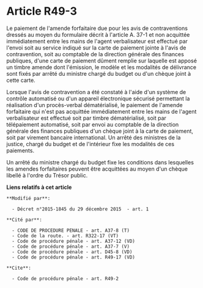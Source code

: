 # Article R49-3

Le paiement de l'amende forfaitaire due pour les avis de contraventions dressés au moyen du formulaire décrit à l'article A.
37-1 et non acquittée immédiatement entre les mains de l'agent verbalisateur est effectué par l'envoi soit au service indiqué
sur la carte de paiement jointe à l'avis de contravention, soit au comptable de la direction générale des finances publiques,
d'une carte de paiement dûment remplie sur laquelle est apposé un timbre amende dont l'émission, le modèle et les modalités
de délivrance sont fixés par arrêté du ministre chargé du budget ou d'un chèque joint à cette carte. 

Lorsque l'avis de contravention a été constaté à l'aide d'un système de contrôle automatisé ou d'un appareil électronique
sécurisé permettant la réalisation d'un procès-verbal dématérialisé, le paiement de l'amende forfaitaire qui n'est pas
acquittée immédiatement entre les mains de l'agent verbalisateur est effectué soit par timbre dématérialisé, soit par
télépaiement automatisé, soit par envoi au comptable de la direction générale des finances publiques d'un chèque joint à la
carte de paiement, soit par virement bancaire international. Un arrêté des ministres de la justice, chargé du budget et de
l'intérieur fixe les modalités de ces paiements. 

Un arrêté du ministre chargé du budget fixe les conditions dans lesquelles les amendes forfaitaires peuvent être acquittées
au moyen d'un chèque libellé à l'ordre du Trésor public.

**Liens relatifs à cet article**

	**Modifié par**:

	  - Décret n°2015-1845 du 29 décembre 2015  - art. 1

	**Cité par**:

	  - CODE DE PROCEDURE PENALE - art. A37-8 (T)
	  - Code de la route. - art. R322-17 (VT)
	  - Code de procédure pénale - art. A37-12 (VD)
	  - Code de procédure pénale - art. A37-7 (V)
	  - Code de procédure pénale - art. D45-8 (VD)
	  - Code de procédure pénale - art. R49-17 (VD)

	**Cite**:

	  - Code de procédure pénale - art. R49-2
